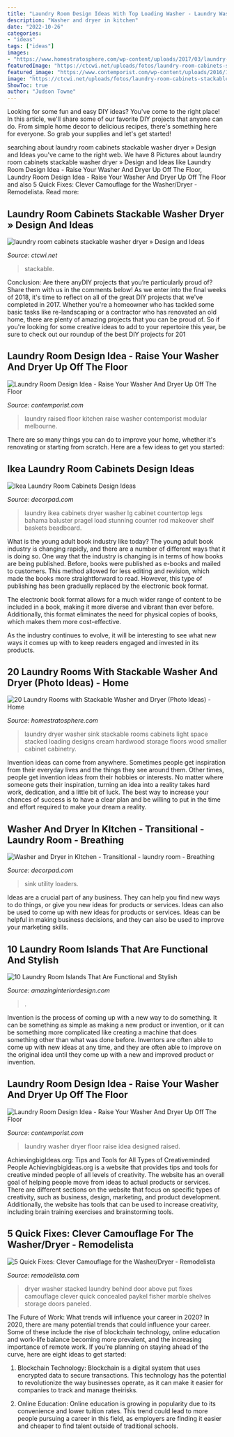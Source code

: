 ```yaml
---
title: "Laundry Room Design Ideas With Top Loading Washer - Laundry Washer Dryer Floor Raise Idea Designed Raised"
description: "Washer and dryer in kitchen"
date: "2022-10-26"
categories:
- "ideas"
tags: ["ideas"]
images:
- "https://www.homestratosphere.com/wp-content/uploads/2017/03/laundry-mar7-17-6.jpg"
featuredImage: "https://ctcwi.net/uploads/fotos/laundry-room-cabinets-stackable-washer-dryer_968_550_733.jpeg"
featured_image: "https://www.contemporist.com/wp-content/uploads/2016/10/raised-laundry-machines_031016_02-800x1200.jpg"
image: "https://ctcwi.net/uploads/fotos/laundry-room-cabinets-stackable-washer-dryer_968_550_733.jpeg"
ShowToc: true
author: "Judson Towne"
---
```



Looking for some fun and easy DIY ideas? You've come to the right place! In this article, we'll share some of our favorite DIY projects that anyone can do. From simple home decor to delicious recipes, there's something here for everyone. So grab your supplies and let's get started!

	

		
searching about laundry room cabinets stackable washer dryer » Design and Ideas you've came to the right web. We have 8 Pictures about laundry room cabinets stackable washer dryer » Design and Ideas like Laundry Room Design Idea - Raise Your Washer And Dryer Up Off The Floor, Laundry Room Design Idea - Raise Your Washer And Dryer Up Off The Floor and also 5 Quick Fixes: Clever Camouflage for the Washer/Dryer - Remodelista. Read more:
		
    
## Laundry Room Cabinets Stackable Washer Dryer » Design And Ideas

<img loading=lazy src="https://ctcwi.net/uploads/fotos/laundry-room-cabinets-stackable-washer-dryer_968_550_733.jpeg" onerror="this.onerror=null;this.src='https://tse1.mm.bing.net/th?id=OIP.rxgEVm1zPQ5IHPTlnOXzBwHaJ4&amp;pid=15.1';" alt="laundry room cabinets stackable washer dryer » Design and Ideas">

_Source: ctcwi.net_

>stackable. 

	

Conclusion: Are there anyDIY projects that you’re particularly proud of? Share them with us in the comments below!
As we enter into the final weeks of 2018, it's time to reflect on all of the great DIY projects that we've completed in 2017. Whether you're a homeowner who has tackled some basic tasks like re-landscaping or a contractor who has renovated an old home, there are plenty of amazing projects that you can be proud of. So if you're looking for some creative ideas to add to your repertoire this year, be sure to check out our roundup of the best DIY projects for 201
    
## Laundry Room Design Idea - Raise Your Washer And Dryer Up Off The Floor

<img loading=lazy src="http://www.contemporist.com/wp-content/uploads/2016/10/raised-laundry-machines_031016_06.jpg" onerror="this.onerror=null;this.src='https://tse1.mm.bing.net/th?id=OIP.NNXKL_e438l7lT50VjCl5wHaD4&amp;pid=15.1';" alt="Laundry Room Design Idea - Raise Your Washer And Dryer Up Off The Floor">

_Source: contemporist.com_

>laundry raised floor kitchen raise washer contemporist modular melbourne. 

	

There are so many things you can do to improve your home, whether it's renovating or starting from scratch. Here are a few ideas to get you started:

    
## Ikea Laundry Room Cabinets Design Ideas

<img loading=lazy src="https://cdn.decorpad.com/photos/2012/04/01/a677b7fb29e9.jpg" onerror="this.onerror=null;this.src='https://tse4.mm.bing.net/th?id=OIP.Xw-0xAWHzj3UaeTH0rvjlQHaJ4&amp;pid=15.1';" alt="Ikea Laundry Room Cabinets Design Ideas">

_Source: decorpad.com_

>laundry ikea cabinets dryer washer lg cabinet countertop legs bahama baluster pragel load stunning counter rod makeover shelf baskets beadboard. 

	

What is the young adult book industry like today?
The young adult book industry is changing rapidly, and there are a number of different ways that it is doing so. One way that the industry is changing is in terms of how books are being published. 
Before, books were published as e-books and mailed to customers. This method allowed for less editing and revision, which made the books more straightforward to read. However, this type of publishing has been gradually replaced by the electronic book format. 

The electronic book format allows for a much wider range of content to be included in a book, making it more diverse and vibrant than ever before. Additionally, this format eliminates the need for physical copies of books, which makes them more cost-effective. 

As the industry continues to evolve, it will be interesting to see what new ways it comes up with to keep readers engaged and invested in its products.

    
## 20 Laundry Rooms With Stackable Washer And Dryer (Photo Ideas) - Home

<img loading=lazy src="https://www.homestratosphere.com/wp-content/uploads/2017/03/laundry-mar7-17-6.jpg" onerror="this.onerror=null;this.src='https://tse4.mm.bing.net/th?id=OIP.N4WCnF4dVz338wRIkU134AHaLG&amp;pid=15.1';" alt="20 Laundry Rooms with Stackable Washer and Dryer (Photo Ideas) - Home">

_Source: homestratosphere.com_

>laundry dryer washer sink stackable rooms cabinets light space stacked loading designs cream hardwood storage floors wood smaller cabinet cabinetry. 

	

Invention ideas can come from anywhere. Sometimes people get inspiration from their everyday lives and the things they see around them. Other times, people get invention ideas from their hobbies or interests. No matter where someone gets their inspiration, turning an idea into a reality takes hard work, dedication, and a little bit of luck. The best way to increase your chances of success is to have a clear plan and be willing to put in the time and effort required to make your dream a reality.

    
## Washer And Dryer In KItchen - Transitional - Laundry Room - Breathing

<img loading=lazy src="https://cdn.decorpad.com/photos/2012/04/25/1527f167d85c.png" onerror="this.onerror=null;this.src='https://tse4.mm.bing.net/th?id=OIP._74TMun48S5qDwuAz6zoFQHaLK&amp;pid=15.1';" alt="Washer and Dryer in KItchen - Transitional - laundry room - Breathing">

_Source: decorpad.com_

>sink utility loaders. 

	

Ideas are a crucial part of any business. They can help you find new ways to do things, or give you new ideas for products or services. Ideas can also be used to come up with new ideas for products or services. Ideas can be helpful in making business decisions, and they can also be used to improve your marketing skills.

    
## 10 Laundry Room Islands That Are Functional And Stylish

<img loading=lazy src="https://www.amazinginteriordesign.com/wp-content/uploads/2017/08/10-Laundry-Room-Islands-That-Are-Functional-and-Stylish-fi.jpg" onerror="this.onerror=null;this.src='https://tse1.mm.bing.net/th?id=OIP.z3DLQ74PXzP0vMW3CBh9owHaLC&amp;pid=15.1';" alt="10 Laundry Room Islands That Are Functional and Stylish">

_Source: amazinginteriordesign.com_

>. 

	

Invention is the process of coming up with a new way to do something. It can be something as simple as making a new product or invention, or it can be something more complicated like creating a machine that does something other than what was done before. Inventors are often able to come up with new ideas at any time, and they are often able to improve on the original idea until they come up with a new and improved product or invention.

    
## Laundry Room Design Idea - Raise Your Washer And Dryer Up Off The Floor

<img loading=lazy src="https://www.contemporist.com/wp-content/uploads/2016/10/raised-laundry-machines_031016_02-800x1200.jpg" onerror="this.onerror=null;this.src='https://tse3.mm.bing.net/th?id=OIP.4FtfeAyjOVU1TZUd7JMocQHaLH&amp;pid=15.1';" alt="Laundry Room Design Idea - Raise Your Washer And Dryer Up Off The Floor">

_Source: contemporist.com_

>laundry washer dryer floor raise idea designed raised. 

	

AchievingbigIdeas.org: Tips and Tools for All Types of Creativeminded People
Achievingbigideas.org is a website that provides tips and tools for creative minded people of all levels of creativity. The website has an overall goal of helping people move from ideas to actual products or services. There are different sections on the website that focus on specific types of creativity, such as business, design, marketing, and product development. Additionally, the website has tools that can be used to increase creativity, including brain training exercises and brainstorming tools.

    
## 5 Quick Fixes: Clever Camouflage For The Washer/Dryer - Remodelista

<img loading=lazy src="https://cdn.organized-home.com/wp-content/uploads/2018/01/fisher-paykel-marble-laundry-room-concealed-stacked-washer-dryer-1-733x489.jpg" onerror="this.onerror=null;this.src='https://tse2.mm.bing.net/th?id=OIP.gsQOl6oTv0ERzpYLwKyvbAHaE8&amp;pid=15.1';" alt="5 Quick Fixes: Clever Camouflage for the Washer/Dryer - Remodelista">

_Source: remodelista.com_

>dryer washer stacked laundry behind door above put fixes camouflage clever quick concealed paykel fisher marble shelves storage doors paneled. 

	

The Future of Work: What trends will influence your career in 2020?
In 2020, there are many potential trends that could influence your career. Some of these include the rise of blockchain technology, online education and work-life balance becoming more prevalent, and the increasing importance of remote work. If you're planning on staying ahead of the curve, here are eight ideas to get started:
1. Blockchain Technology: Blockchain is a digital system that uses encrypted data to secure transactions. This technology has the potential to revolutionize the way businesses operate, as it can make it easier for companies to track and manage theirisks.

2. Online Education: Online education is growing in popularity due to its convenience and lower tuition rates. This trend could lead to more people pursuing a career in this field, as employers are finding it easier and cheaper to find talent outside of traditional schools.


